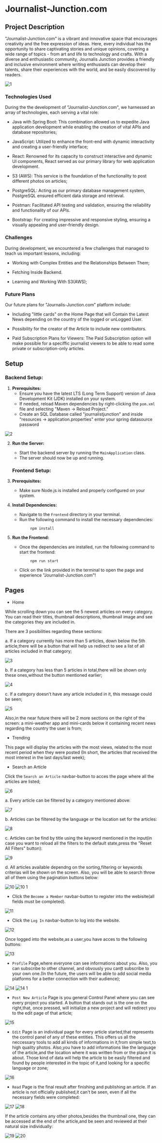 # Journalist-Junction.com

## Project Description 
"Journalist-Junction.com" is a vibrant and innovative space that encourages creativity and the free expression of ideas. Here, every individual has the opportunity to share captivating stories and unique opinions, covering a wide range of topics - from art and life to technology and crafts. With a diverse and enthusiastic community, Journalis Junction provides a friendly and inclusive environment where writing enthusiasts can develop their talents, share their experiences with the world, and be easily discovered by readers.

![1](https://github.com/RaresButuc/Journalist-Junction.com/assets/116391767/e7b7a037-36c7-4fd1-bd65-4759ff1a28bc)

### Technologies Used

During the the development of "Journalist-Junction.com", we harnessed an array of technologies, each serving a vital role:

- Java with Spring Boot: This combination allowed us to expedite Java application development while enabling the creation of vital APIs and database repositories;

- JavaScript: Utilized to enhance the front-end with dynamic interactivity and creating a user-friendly interface;

- React: Renowned for its capacity to construct interactive and dynamic UI components, React served as our primary library for web application development.

- S3 (AWS): This service is the foundation of the functionality to post different photos on articles;

- PostgreSQL: Acting as our primary database management system, PostgreSQL ensured efficient data storage and retrieval.

- Postman: Facilitated API testing and validation, ensuring the reliability and functionality of our APIs.

- Bootstrap: For creating impressive and responsive styling, ensuring a visually appealing and user-friendly design.

### Challenges

During development, we encountered a few challenges that managed to teach us important lessons, including:

- Working with Complex Entities and the Relationships Between Them;

- Fetching Inside Backend.

- Learning and Working With S3(AWS);

### Future Plans

Our future plans for "Journalis-Junction.com" platform include:

- Including "little cards" on the Home Page that will Contain the Latest News depending on the country of the logged or unLogged User.

- Possibility for the creator of the Article to include new contributors.

- Paid Subscription Plans for Viewers: The Paid Subscription option will make possible for a speciffic journalist viewers to be able to read some private or subscription-only articles.
  
## Setup

### Backend Setup:

1. **Prerequisites:**
    - Ensure you have the latest LTS (Long Term Support) version of Java Development Kit (JDK) installed on your system.
    - If needed, reload Maven dependencies by right-clicking the `pom.xml` file and selecting "Maven -> Reload Project."
    - Create an SQL Database called "journalistjunction" and inside "resources -> application.properties" enter your spring datasource password
     
![2](https://github.com/RaresButuc/Journalist-Junction.com/assets/116391767/02d0e02a-a39c-4bfd-b97a-20642058b359)

2. **Run the Server:**
    - Start the backend server by running the `MainApplication` class.
    - The server should now be up and running.


    ### Frontend Setup:

1. **Prerequisites:**
    - Make sure Node.js is installed and properly configured on your system.

2. **Install Dependencies:**
    - Navigate to the `Frontend` directory in your terminal.
    - Run the following command to install the necessary dependencies:
      ```
           npm install
      ```

3. **Run the Frontend:**
    - Once the dependencies are installed, run the following command to start the frontend:
      ```
           npm run start 
      ```

    - Click on the link provided in the terminal to open the page and experience "Journalist-Junction.com"!
  


## Pages

- Home

While scrolling down you can see the 5 newest articles on every category. You can read their titles, thumbnail descriptions, thumbnail image and see the categories they are included in.

There are 3 posibilities regarding these sections:

a. If a category currently has more than 5 articles, down below the 5th article,there will be a button that will help us redirect to see a list of all articles included in that category;

![3](https://github.com/RaresButuc/Journalist-Junction.com/assets/116391767/0992d4a2-1b22-4154-a215-3fbe5aaa349b)

b. If a category has less than 5 articles in total,there will be shown only these ones,without the button mentioned earlier;

![4](https://github.com/RaresButuc/Journalist-Junction.com/assets/116391767/0c26301a-e2f5-4e95-8078-3593b2c474c3)

c. If a category doesn't have any article included in it, this message could be seen;

![5](https://github.com/RaresButuc/Journalist-Junction.com/assets/116391767/db0014ad-0abb-40e9-87e8-1bccc65a59a8)

Also,in the near future there will be 2 more sections on the right of the screen: a mini-weather app and mini-cards below it containing recent news regarding the country the user is from;

- Trending

This page will display the articles with the most views, related to the most recent period when they were posted (In short, the articles that received the most interest in the last days/last week);

- Search an Article

Click the `Search an Article` navbar-button to acces the page where all the articles are listed;

![6](https://github.com/RaresButuc/Journalist-Junction.com/assets/116391767/59ce7f02-7c89-4080-9ba8-3099c7856f8c)

a. Every article can be filtered by a category mentioned above:

![7](https://github.com/RaresButuc/Journalist-Junction.com/assets/116391767/3805d6e7-438c-4e8e-a03c-7d2efef95057)

b. Articles can be filtered by the language or the location set for the articles:

![8](https://github.com/RaresButuc/Journalist-Junction.com/assets/116391767/556ed366-0b59-4fd3-a374-9cc5374e7abe)

c. Articles can be find by title using the keyword mentioned in the input(in case you want to reload all the filters to the default state,press the "Reset All Filters" button):

![9](https://github.com/RaresButuc/Journalist-Junction.com/assets/116391767/dbf2424e-21cf-401c-9ac0-efab2fb7bb3f)

d. All articles available dependng on the sorting,filtering or keywords criterias will be shown on the screen. Also, you will be able to search throw all of them using the pagination buttons below:

![10](https://github.com/RaresButuc/Journalist-Junction.com/assets/116391767/07e0d2ac-745e-4923-825d-ba8183029d2b)
![10 1](https://github.com/RaresButuc/Journalist-Junction.com/assets/116391767/0d934a5c-7fc3-4353-ad12-1db78649232f)

- Click the `Become a Member` navbar-button to register into the webisite(all fields must be completed).

![11](https://github.com/RaresButuc/Journalist-Junction.com/assets/116391767/c1755a57-3851-40a4-bd56-93ad3c750b88)

- Click the `Log In` navbar-button to log into the website.
  
![12](https://github.com/RaresButuc/Journalist-Junction.com/assets/116391767/11f4d15f-2703-4f87-bd23-d4f0138e5961)

Once logged into the website,as a user,you have acces to the following buttons:

![13](https://github.com/RaresButuc/Journalist-Junction.com/assets/116391767/505535de-074d-4b71-b832-7e6eed1d5fed)

- `Profile` Page,where everyone can see informations about you. Also, you can subscribe to other channel, and obvously you canțt subscribe to your own one.(In the future, the users will be able to add social media platforms for a better connection with their audience);

![14](https://github.com/RaresButuc/Journalist-Junction.com/assets/116391767/379235aa-64f6-485b-a6d3-c46dc496d207)
![14 1](https://github.com/RaresButuc/Journalist-Junction.com/assets/116391767/e29d4c21-2869-4a3c-8a76-33c6967aebb9)

- `Post New Article` Page is you general Control Panel where you can see every project you started. A button that stands out is the one on the right,that, once pressed, will initialize a new project and will redirect you to the edit page of that article;

![15](https://github.com/RaresButuc/Journalist-Junction.com/assets/116391767/52cd627f-29d6-4bab-bd34-4961bda80bd3)

- `Edit` Page is an individual page for every article started,that represents the control panel of any of these entities. This offers us all the neccessary tools to add all kinds of informations in it,from simple text,to high quality photos. Also,you have to add informations like the language of the article,and the location where it was written from or the place it is about. Those kind of data will help the article to be easily filtered and found by people interested in the topic of it,and looking for a specific language or zone;

![16](https://github.com/RaresButuc/Journalist-Junction.com/assets/116391767/35e37065-af4a-44eb-bc78-f7863889afcf)

- `Read` Page is the final result after finishing and publishing an article. If an article is not officially published,it can't be seen, even if all the necessary fields were completed:

![17](https://github.com/RaresButuc/Journalist-Junction.com/assets/116391767/77fc9be9-65b3-450e-b5ac-458af8fa9921)
![18](https://github.com/RaresButuc/Journalist-Junction.com/assets/116391767/e61900b2-f69f-412b-8553-62fef3bc609a)

If the article contains any other photos,besides the thumbnail one, they can be accessed at the end of the article,and be seen and reviewed at their natural size individually:

![19](https://github.com/RaresButuc/Journalist-Junction.com/assets/116391767/ce702d49-298a-4acc-a2a8-290e9a0e93b9)
![20](https://github.com/RaresButuc/Journalist-Junction.com/assets/116391767/5a348ec1-1ab6-4372-bee2-aa684d79beb2)

